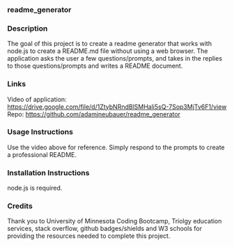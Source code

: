 ### readme_generator

### Description
The goal of this project is to create a readme generator that works with node.js to create a README.md file without using a web browser. The application asks the user a few questions/prompts, and takes in the replies to those questions/prompts and writes a README document.

### Links
Video of application: https://drive.google.com/file/d/1ZtybNRndBlSMHali5sQ-7Sop3MjTv6F1/view  Repo: https://github.com/adamjneubauer/readme_generator

### Usage Instructions
Use the video above for reference. Simply respond to the prompts to create a professional README.

### Installation Instructions
node.js is required.

### Credits
Thank you to University of Minnesota Coding Bootcamp, Triolgy education services, stack overflow, github badges/shields and W3 schools for providing the resources needed to complete this project.
